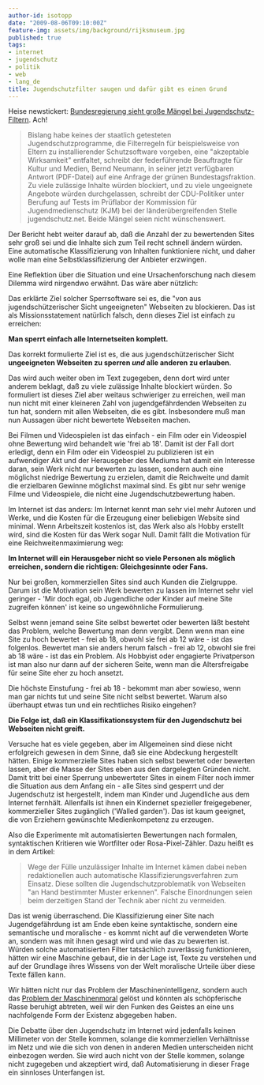 ```yaml
---
author-id: isotopp
date: "2009-08-06T09:10:00Z"
feature-img: assets/img/background/rijksmuseum.jpg
published: true
tags:
- internet
- jugendschutz
- politik
- web
- lang_de
title: Jugendschutzfilter saugen und dafür gibt es einen Grund
---
```

Heise newstickert: 
[Bundesregierung sieht große Mängel bei
Jugendschutz-Filtern](http://www.heise.de/newsticker/Bundesregierung-sieht-grosse-Maengel-bei-Jugendschutz-Filtern--/meldung/143110).
Ach!

> Bislang habe keines der staatlich getesteten Jugendschutzprogramme, die
> Filterregeln für beispielsweise von Eltern zu installierender
> Schutzsoftware vorgeben, eine "akzeptable Wirksamkeit" entfaltet, schreibt
> der federführende Beauftragte für Kultur und Medien, Bernd Neumann, in
> seiner jetzt verfügbaren Antwort (PDF-Datei) auf eine Anfrage der grünen
> Bundestagsfraktion. Zu viele zulässige Inhalte würden blockiert, und zu
> viele ungeeignete Angebote würden durchgelassen, schreibt der
> CDU-Politiker unter Berufung auf Tests im Prüflabor der Kommission für
> Jugendmedienschutz (KJM) bei der länderübergreifenden Stelle
> jugendschutz.net. Beide Mängel seien nicht wünschenswert.

Der Bericht hebt weiter darauf ab, daß die Anzahl der zu bewertenden Sites
sehr groß sei und die Inhalte sich zum Teil recht schnell ändern würden.
Eine automatische Klassifizierung von Inhalten funktioniere nicht, und daher
wolle man eine Selbstklassifizierung der Anbieter erzwingen.

Eine Reflektion über die Situation und eine Ursachenforschung nach diesem
Dilemma wird nirgendwo erwähnt. Das wäre aber nützlich:

Das erklärte Ziel solcher Sperrsoftware sei es, die "von aus
jugendschützerischer Sicht ungeeigneten" Webseiten zu blockieren. Das ist
als Missionsstatement natürlich falsch, denn dieses Ziel ist einfach zu
erreichen: 

**Man sperrt einfach alle Internetseiten komplett.**

Das korrekt formulierte Ziel ist es, die aus jugendschützerischer Sicht
**ungeeigneten Webseiten zu sperren _und_ alle anderen zu erlauben**.

Das wird auch weiter oben im Text zugegeben, denn dort wird unter anderem
beklagt, daß zu viele zulässige Inhalte blockiert würden. So formuliert ist
dieses Ziel aber weitaus schwieriger zu erreichen, weil man nun nicht mit
einer kleineren Zahl von jugendgefährdenden Webseiten zu tun hat, sondern
mit allen Webseiten, die es gibt. Insbesondere muß man nun Aussagen über
nicht bewertete Webseiten machen.

Bei Filmen und Videospielen ist das einfach - ein Film oder ein Videospiel
ohne Bewertung wird behandelt wie 'frei ab 18'. Damit ist der Fall dort
erledigt, denn ein Film oder ein Videospiel zu publizieren ist ein
aufwendiger Akt und der Herausgeber des Mediums hat damit ein Interesse
daran, sein Werk nicht nur bewerten zu lassen, sondern auch eine möglichst
niedrige Bewertung zu erzielen, damit die Reichweite und damit die
erzielbaren Gewinne möglichst maximal sind. Es gibt nur sehr wenige Filme
und Videospiele, die nicht eine Jugendschutzbewertung haben.

Im Internet ist das anders: Im Internet kennt man sehr viel mehr Autoren und
Werke, und die Kosten für die Erzeugung einer beliebigen Website sind
minimal. Wenn Arbeitszeit kostenlos ist, das Werk also als Hobby erstellt
wird, sind die Kosten für das Werk sogar Null. Damit fällt die Motivation
für eine Reichweitenmaximierung weg:

**Im Internet will ein Herausgeber nicht so viele Personen als möglich
erreichen, sondern die richtigen: Gleichgesinnte oder Fans.**

Nur bei großen, kommerziellen Sites sind auch Kunden die Zielgruppe. Darum
ist die Motivation sein Werk bewerten zu lassen im Internet sehr viel
geringer - 'Mir doch egal, ob Jugendliche oder Kinder auf meine Site
zugreifen können' ist keine so ungewöhnliche Formulierung.

Selbst wenn jemand seine Site selbst bewertet oder bewerten läßt besteht das
Problem, welche Bewertung man denn vergibt. Denn wenn man eine Site zu hoch
bewertet - frei ab 18, obwohl sie frei ab 12 wäre - ist das folgenlos.
Bewertet man sie anders herum falsch - frei ab 12, obwohl sie frei ab 18
wäre - ist das ein Problem. Als Hobbyist oder engagierte Privatperson ist
man also nur dann auf der sicheren Seite, wenn man die Altersfreigabe für
seine Site eher zu hoch ansetzt.

Die höchste Einstufung - frei ab 18 - bekommt man aber sowieso, wenn man gar
nichts tut und seine Site nicht selbst bewertet. Warum also überhaupt etwas
tun und ein rechtliches Risiko eingehen?

**Die Folge ist, daß ein Klassifikationssystem für den Jugendschutz bei
Webseiten nicht greift.**

Versuche hat es viele gegeben, aber im Allgemeinen sind diese nicht
erfolgreich gewesen in dem Sinne, daß sie eine Abdeckung hergestellt hätten.
Einige kommerzielle Sites haben sich selbst bewertet oder bewerten lassen,
aber die Masse der Sites eben aus den dargelegten Gründen nicht. Damit tritt
bei einer Sperrung unbewerteter Sites in einem Filter noch immer die
Situation aus dem Anfang ein - alle Sites sind gesperrt und der Jugendschutz
ist hergestellt, indem man Kinder und Jugendliche aus dem Internet fernhält.
Allenfalls ist ihnen ein Kindernet spezieller freigegebener, kommerzieller
Sites zugänglich ('Walled garden'). Das ist kaum geeignet, die von Erziehern
gewünschte Medienkompetenz zu erzeugen.

Also die Experimente mit automatisierten Bewertungen nach formalen,
syntaktischen Kritieren wie Wortfilter oder Rosa-Pixel-Zähler. Dazu heißt es
in dem Artikel:

> Wege der Fülle unzulässiger Inhalte im Internet kämen dabei neben
> redaktionellen auch automatische Klassifizierungsverfahren zum Einsatz.
> Diese sollten die Jugendschutzproblematik von Webseiten "an Hand
> bestimmter Muster erkennen". Falsche Einordnungen seien beim derzeitigen
> Stand der Technik aber nicht zu vermeiden.

Das ist wenig überraschend. Die Klassifizierung einer Site nach
Jugendgefährdung ist am Ende eben keine syntaktische, sondern eine
semantische und moralische - es kommt nicht auf die verwendeten Worte an,
sondern was mit ihnen gesagt wird und wie das zu bewerten ist. Würden solche
automatisierten Filter tatsächlich zuverlässig funktionieren, hätten wir
eine Maschine gebaut, die in der Lage ist, Texte zu verstehen und auf der
Grundlage ihres Wissens von der Welt moralische Urteile über diese Texte
fällen kann. 

Wir hätten nicht nur das Problem der Maschinenintelligenz, sondern auch das
[Problem der Maschinenmoral](http://blog.fefe.de/?ts=b486a79a) gelöst und
könnten als schöpferische Rasse beruhigt abtreten, weil wir den Funken des
Geistes an eine uns nachfolgende Form der Existenz abgegeben haben.

Die Debatte über den Jugendschutz im Internet wird jedenfalls keinen
Millimeter von der Stelle kommen, solange die kommerziellen Verhältnisse im
Netz und wie die sich von denen in anderen Medien unterscheiden nicht
einbezogen werden. Sie wird auch nicht von der Stelle kommen, solange nicht
zugegeben und akzeptiert wird, daß Automatisierung in dieser Frage ein
sinnloses Unterfangen ist.
